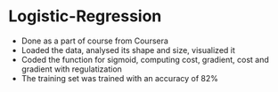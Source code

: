 # Logistic-Regression
* Done as a part of course from Coursera 
* Loaded the data, analysed its shape and size, visualized it
* Coded the function for sigmoid, computing cost, gradient, cost and gradient with regulatization
* The training set was trained with an accuracy of 82%
